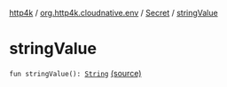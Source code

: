 [http4k](../../index.md) / [org.http4k.cloudnative.env](../index.md) / [Secret](index.md) / [stringValue](./string-value.md)

# stringValue

`fun stringValue(): `[`String`](https://kotlinlang.org/api/latest/jvm/stdlib/kotlin/-string/index.html) [(source)](https://github.com/http4k/http4k/blob/master/http4k-cloudnative/src/main/kotlin/org/http4k/cloudnative/env/Secret.kt#L17)
